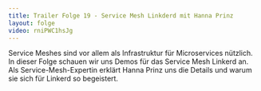 ```yaml
---
title: Trailer Folge 19 - Service Mesh Linkderd mit Hanna Prinz
layout: folge
video: rniPWC1hsJg
---
```


Service Meshes sind vor allem als Infrastruktur für Microservices
nützlich. In dieser Folge schauen wir uns Demos für das Service Mesh
Linkerd an. Als Service-Mesh-Expertin erklärt Hanna Prinz uns die
Details und warum sie sich für Linkerd so begeistert.

